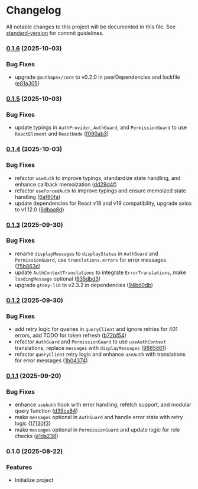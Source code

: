 # Changelog

All notable changes to this project will be documented in this file. See [standard-version](https://github.com/conventional-changelog/standard-version) for commit guidelines.

### [0.1.6](https://github.com/AuthApex/authapex-react/compare/v0.1.5...v0.1.6) (2025-10-03)


### Bug Fixes

* upgrade `@authapex/core` to v0.2.0 in peerDependencies and lockfile ([e81a305](https://github.com/AuthApex/authapex-react/commit/e81a30559a14b5cc041f42d424dd28551176bb9d))

### [0.1.5](https://github.com/AuthApex/authapex-react/compare/v0.1.4...v0.1.5) (2025-10-03)


### Bug Fixes

* update typings in `AuthProvider`, `AuthGuard`, and `PermissionGuard` to use `ReactElement` and `ReactNode` ([f090ab3](https://github.com/AuthApex/authapex-react/commit/f090ab39f355581b1ba3a40afa3d3aec33304050))

### [0.1.4](https://github.com/AuthApex/authapex-react/compare/v0.1.3...v0.1.4) (2025-10-03)


### Bug Fixes

* refactor `useAuth` to improve typings, standardize state handling, and enhance callback memoization ([dd29d4f](https://github.com/AuthApex/authapex-react/commit/dd29d4fe4db480c4931d2dc00e3bc6ed67b3e1fe))
* refactor `useForcedAuth` to improve typings and ensure memoized state handling ([6af80fa](https://github.com/AuthApex/authapex-react/commit/6af80fae95b7ca1da3bc2803f01e0896bf091b1c))
* update dependencies for React v18 and v19 compatibility, upgrade axios to v1.12.0 ([6dbaa8d](https://github.com/AuthApex/authapex-react/commit/6dbaa8d5ed636b786b33bb63cc9f0b2ae34c3647))

### [0.1.3](https://github.com/AuthApex/authapex-react/compare/v0.1.2...v0.1.3) (2025-09-30)


### Bug Fixes

* rename `displayMessages` to `displayStates` in `AuthGuard` and `PermissionGuard`, use `translations.errors` for error messages ([75b863d](https://github.com/AuthApex/authapex-react/commit/75b863d246edb368d0bf1f98c492570cc1ed2158))
* update `AuthContextTranslations` to integrate `ErrorTranslations`, make `loadingMessage` optional ([635dbd3](https://github.com/AuthApex/authapex-react/commit/635dbd3403878aaa559bc52345fd0853eaf8fc52))
* upgrade `gtomy-lib` to v2.3.2 in dependencies ([94bd0db](https://github.com/AuthApex/authapex-react/commit/94bd0dbb29b341a6f6107afbfdc92e929d73e565))

### [0.1.2](https://github.com/AuthApex/authapex-react/compare/v0.1.1...v0.1.2) (2025-09-30)


### Bug Fixes

* add retry logic for queries in `queryClient` and ignore retries for 401 errors, add TODO for token refresh ([b72bf54](https://github.com/AuthApex/authapex-react/commit/b72bf547559aba35e61f07c624a3337dea658504))
* refactor `AuthGuard` and `PermissionGuard` to use `useAuthContext` translations, replace `messages` with `displayMessages` ([9885861](https://github.com/AuthApex/authapex-react/commit/9885861c9cd28f4bc99eb6fa2943807c635deb36))
* refactor `queryClient` retry logic and enhance `useAuth` with translations for error messages ([1b04374](https://github.com/AuthApex/authapex-react/commit/1b04374f6bdb6d797564729aa2807636d44e1b21))

### [0.1.1](https://github.com/AuthApex/authapex-react/compare/v0.1.0...v0.1.1) (2025-09-20)


### Bug Fixes

* enhance `useAuth` hook with error handling, refetch support, and modular query function ([d39ca84](https://github.com/AuthApex/authapex-react/commit/d39ca84c66c1d5fca97bbd4ea86cbb2ec3d09e85))
* make `messages` optional in `AuthGuard` and handle error state with retry logic ([17130f3](https://github.com/AuthApex/authapex-react/commit/17130f3d8cab4bc531af1fc54545bc26df931f45))
* make `messages` optional in `PermissionGuard` and update logic for role checks ([a1da238](https://github.com/AuthApex/authapex-react/commit/a1da238500940b34bed23796ce211f99bc9ba1d2))

### 0.1.0 (2025-08-22)

### Features
* Initialize project
